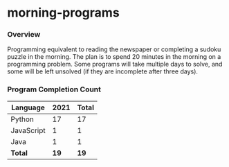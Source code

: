 # morning-programs

### Overview

Programming equivalent to reading the newspaper or completing a sudoku puzzle in the morning.  The plan is to spend 20 
minutes in the morning on a programming problem.  Some programs will take multiple days to solve, and some will be left 
unsolved (if they are incomplete after three days).

### Program Completion Count

| Language     | 2021   | Total  |
|--------------|--------|--------|
| Python       | 17     | 17     |
| JavaScript   | 1      | 1      |
| Java         | 1      | 1      |
| **Total**    | **19** | **19** |
